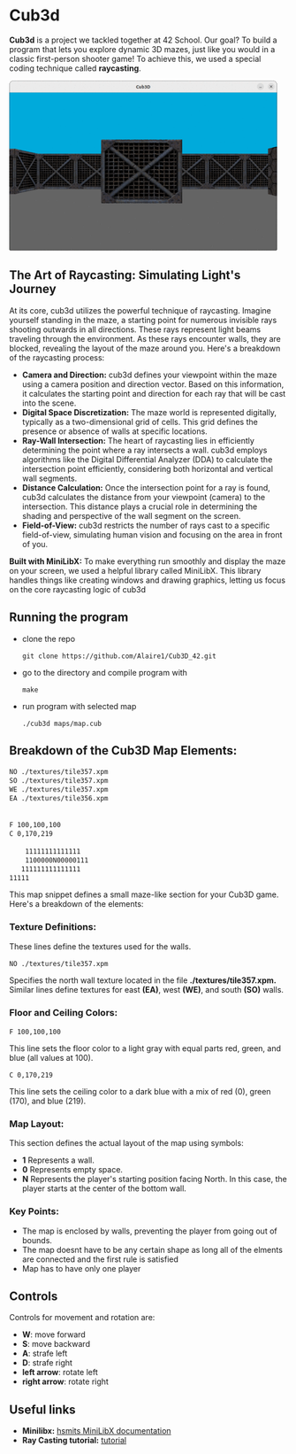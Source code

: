 # Cub3d
**Cub3d** is a project we tackled together at 42 School. Our goal? To build a program that lets you explore dynamic 3D mazes, just like you would in a classic first-person shooter game! To achieve this, we used a special coding technique called **raycasting**.

![""](gif_cub3d.gif)

## The Art of Raycasting: Simulating Light's Journey

At its core, cub3d utilizes the powerful technique of raycasting. Imagine yourself standing in the maze, a starting point for numerous invisible rays shooting outwards in all directions. These rays represent light beams traveling through the environment. As these rays encounter walls, they are blocked, revealing the layout of the maze around you. Here's a breakdown of the raycasting process:

- **Camera and Direction:** cub3d defines your viewpoint within the maze using a camera position and direction vector. Based on this information, it calculates the starting point and direction for each ray that will be cast into the scene.
- **Digital Space Discretization:** The maze world is represented digitally, typically as a two-dimensional grid of cells. This grid defines the presence or absence of walls at specific locations.
- **Ray-Wall Intersection:** The heart of raycasting lies in efficiently determining the point where a ray intersects a wall. cub3d employs algorithms like the Digital Differential Analyzer (DDA) to calculate the intersection point efficiently, considering both horizontal and vertical wall segments.
- **Distance Calculation:** Once the intersection point for a ray is found, cub3d calculates the distance from your viewpoint (camera) to the intersection. This distance plays a crucial role in determining the shading and perspective of the wall segment on the screen.
- **Field-of-View:** cub3d restricts the number of rays cast to a specific field-of-view, simulating human vision and focusing on the area in front of you.

**Built with MiniLibX:** To make everything run smoothly and display the maze on your screen, we used a helpful library called MiniLibX. 
This library handles things like creating windows and drawing graphics, letting us focus on the core raycasting logic of cub3d

## Running the program
- clone the repo
  ```
  git clone https://github.com/Alaire1/Cub3D_42.git
  ```
- go to the directory and compile program with
  ```
  make
  ```
- run program with selected map
  ```
  ./cub3d maps/map.cub
  ```
##  Breakdown of the Cub3D Map Elements:
```
NO ./textures/tile357.xpm
SO ./textures/tile357.xpm
WE ./textures/tile357.xpm
EA ./textures/tile356.xpm


F 100,100,100
C 0,170,219

    11111111111111
    1100000N00000111
   111111111111111
11111
```
This map snippet defines a small maze-like section for your Cub3D game. Here's a breakdown of the elements:

### Texture Definitions:
These lines define the textures used for the walls.
```
NO ./textures/tile357.xpm
```
Specifies the north wall texture located in the file **./textures/tile357.xpm.**
Similar lines define textures for east **(EA)**, west **(WE)**, and south **(SO)** walls.

### Floor and Ceiling Colors:
```
F 100,100,100
```
This line sets the floor color to a light gray with equal parts red, green, and blue (all values at 100).
```
C 0,170,219
```
This line sets the ceiling color to a dark blue with a mix of red (0), green (170), and blue (219).

### Map Layout:
This section defines the actual layout of the map using symbols:
- **1** Represents a wall.
- **0** Represents empty space.
- **N** Represents the player's starting position facing North. In this case, the player starts at the center of the bottom wall.

### Key Points:
- The map is enclosed by walls, preventing the player from going out of bounds.
- The map doesnt have to be any certain shape as long all of the elments are connected and the first rule is satisfied
- Map has to have only one player

## Controls
Controls for movement and rotation are:

- **W**: move forward
- **S**: move backward
- **A**: strafe left
- **D**: strafe right
- **left arrow**: rotate left
- **right arrow**: rotate right
  
## Useful links
- **Minilibx:** [hsmits MiniLibX documentation](https://harm-smits.github.io/42docs/libs/minilibx)
- **Ray Casting tutorial:** [tutorial](https://permadi.com/1996/05/ray-casting-tutorial-table-of-contents/)
